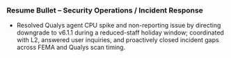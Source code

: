 ### Resume Bullet – Security Operations / Incident Response

- Resolved Qualys agent CPU spike and non-reporting issue by directing downgrade to v6.1.1 during a reduced-staff holiday window; coordinated with L2, answered user inquiries, and proactively closed incident gaps across FEMA and Qualys scan timing.